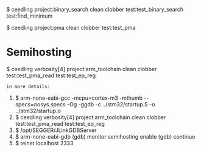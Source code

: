 $ ceedling project:binary_search clean clobber test:test_binary_search test:find_minimum

$ ceedling project:pma clean clobber test:test_pma


# Semihosting
$ ceedling verbosity[4] project:arm_toolchain clean clobber test:test_pma_read test:test_ep_reg

	in more details:

1. $ arm-none-eabi-gcc -mcpu=cortex-m3 -mthumb --specs=nosys.specs -Og -ggdb -c ../stm32/startup.S -o ../stm32/startup.o
2. $ ceedling verbosity[4] project:arm_toolchain clean clobber test:test_pma_read test:test_ep_reg
3. $ /opt/SEGGER/JLinkGDBServer
4. $ arm-none-eabi-gdb
		(gdb) monitor semihosting enable
		(gdb) continue
5. $ telnet localhost 2333
